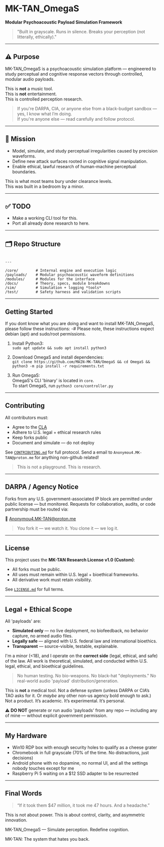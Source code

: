 # MK-TAN_OmegaS

**Modular Psychoacoustic Payload Simulation Framework**  
> "Built in grayscale. Runs in silence. Breaks your perception (not litterally, ethically)."

---

## ⚠️ Purpose

MK-TAN_OmegaS is a psychoacoustic simulation platform — engineered to study perceptual and cognitive response vectors through controlled, modular audio payloads.

This is **not** a music tool.  
This is **not** entertainment.  
This is controlled perception research.

> If you're DARPA, CIA, or anyone else from a black-budget sandbox — yes, I know what I’m doing.  
> If you're anyone else — read carefully and follow protocol.

---

## 🧠 Mission

- Model, simulate, and study perceptual irregularities caused by precision waveforms.
- Define new attack surfaces rooted in cognitive signal manipulation.
- Enable ethical, lawful research of human-machine perceptual boundaries.

This is what most teams bury under clearance levels.  
This was built in a bedroom by a minor.

---

## ✅ TODO

- Make a working CLI tool for this.
- Port all already done research to here.

---

## 🗂️ Repo Structure

```

---

/core/        # Internal engine and execution logic
/payloads/    # Modular psychoacoustic waveform definitions
/modules/     # Modules for the interface
/docs/        # Theory, specs, module breakdowns
/sim/         # Simulation + logging *tools*
/test/        # Safety harness and validation scripts

````

---

## Getting Started

If you dont know what you are doing and want to install MK-TAN_OmegaS, please follow these instructions:
-# Please note, these instructions expect debian (apt) and sudo/root permissions.

1. Install Python3:<br>
`sudo apt update && sudo apt install python3`

2. Download OmegaS and install dependencies:<br>
`git clone https://github.com/MAIN-MK-TAN/OmegaS && cd OmegaS && python3 -m pip install -r requirements.txt`

3. Run OmegaS:<br>
OmegaS's CLI 'binary' is located in `core`.<br>
To start OmegaS, run `python3 core/controller.py`

---

## Contributing

All contributors must:

* Agree to the [CLA](./CLA.md)
* Adhere to U.S. legal + ethical research rules
* Keep forks public
* Document and simulate — do not deploy

See [`CONTRIBUTING.md`](./CONTRIBUTING.md) for full protocol.
Send a email to `Anonymou4.MK-TAN@proton.me` for anything non-github related!

> This is not a playground. This is research.

---

## DARPA / Agency Notice

Forks from any U.S. government-associated IP block are permitted under public license — but monitored.
Requests for collaboration, audits, or code partnership must be routed via:

📧 [Anonymou4.MK-TAN@proton.me](mailto:Anonymou4.MK-TAN@proton.me)

> You fork it — we watch it.
> You clone it — we log it.

---

## License

This project uses the **MK-TAN Research License v1.0 (Custom)**:

* All forks must be public.
* All uses must remain within U.S. legal + bioethical frameworks.
* All derivative work must retain visibility.

See [`LICENSE.md`](./LICENSE.md) for full terms.

---

## Legal + Ethical Scope

All 'payloads' are:

- **Simulated only** — no live deployment, no biofeedback, no behavior capture, no armed audio files.
- **Legally safe** — aligned with U.S. federal law and international bioethics.
- **Transparent** — source-visible, testable, explainable.

I'm a minor (<18), and I operate on the **correct side** (legal, ethical, and safe) of the law.
All work is theoretical, simulated, and conducted within U.S. legal, ethical, and bioethical guidelines.

> No human testing.
> No bio-weapons.
> No black-hat "deployments."
> No real-world audio 'payload' distribution/generation.

This is **not** a medical tool. Not a defense system (unless DARPA or CIA’s TAO asks for it. Or *maybe* any other non-us agency bold enough to ask.)
Not a product.
It’s academic. It’s experimental. It’s personal.

⚠️ **DO NOT** generate or run audio 'payloads' from any repo — including any of mine — without explicit government permission.

---

## My Hardware

* Win10 RDP box with enough security holes to qualify as a cheese grater
* Chromebook in full grayscale (70% of the time. No distractions, just decisions)
* Android phone with no dopamine, no normal UI, and all the settings nobody touches except for me
* Raspberry Pi 5 waiting on a $12 SSD adapter to be resurrected

---

## Final Words

> “If it took them $47 million, it took me 47 hours. And a headache.”

This is not about power.
This is about control, clarity, and asymmetric innovation.

MK-TAN_OmegaS — Simulate perception. Redefine cognition.

MK-TAN: The system that hates you back.
